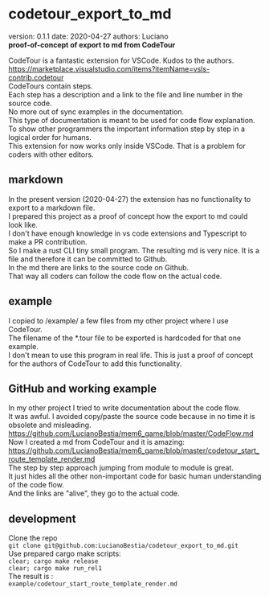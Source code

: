 # codetour_export_to_md

[comment]: # (lmake_readme cargo.toml data start)
version: 0.1.1  date: 2020-04-27 authors: Luciano  
**proof-of-concept of export to md from CodeTour**

[comment]: # (lmake_readme cargo.toml data end)

CodeTour is a fantastic extension for VSCode. Kudos to the authors.  
<https://marketplace.visualstudio.com/items?itemName=vsls-contrib.codetour>  
CodeTours contain steps.  
Each step has a description and a link to the file and line number in the source code.  
No more out of sync examples in the documentation.  
This type of documentation is meant to be used for code flow explanation.  
To show other programmers the important information step by step in a logical order for humans.  
This extension for now works only inside VSCode. That is a problem for coders with other editors.  

## markdown

In the present version (2020-04-27) the extension has no functionality to export to a markdown file.  
I prepared this project as a proof of concept how the export to md could look like.  
I don't have enough knowledge in vs code extensions and Typescript to make a PR contribution.  
So I make a rust CLI tiny small program.
The resulting md is very nice. It is a file and therefore it can be committed to Github.  
In the md there are links to the source code on Github.  
That way all coders can follow the code flow on the actual code.  

## example

I copied to /example/ a few files from my other project where I use CodeTour.  
The filename of the *.tour file to be exported is hardcoded for that one example.  
I don't mean to use this program in real life. This is just a proof of concept for
the authors of CodeTour to add this functionality.  

## GitHub and working example

In my other project I tried to write documentation about the code flow.  
It was awful. I avoided copy/paste the source code because in no time it is obsolete and misleading.  
<https://github.com/LucianoBestia/mem6_game/blob/master/CodeFlow.md>  
Now I created a md from CodeTour and it is amazing:  
<https://github.com/LucianoBestia/mem6_game/blob/master/codetour_start_route_template_render.md>  
The step by step approach jumping from module to module is great.  
It just hides all the other non-important code for basic human understanding of the code flow.  
And the links are "alive", they go to the actual code.  

[comment]: # (lmake_readme exclude start A)  

## development

Clone the repo  
`git clone git@github.com:LucianoBestia/codetour_export_to_md.git`  
Use prepared cargo make scripts:  
`clear; cargo make release`  
`clear; cargo make run_rel1`  
The result is :  
`example/codetour_start_route_template_render.md`  

[comment]: # (lmake_readme exclude end A)  

